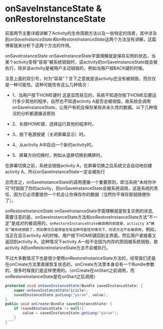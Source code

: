 # onSaveInstanceState & onRestoreInstanceState

前面两节主要详细讲解了Activity的生命周期方法以及一些特定的场景，其中涉及到*onSaveInstanceState和onRestoreInstanceState*这两个方法没有讲解，这篇博客就来分析下这两个方法的作用。

onSaveInstanceState
onSaveInstanceState字面理解就是保存实例的状态，当某个activity变得“容易”被系统销毁时，该activity的onSaveInstanceState就会被执行，除非该activity是被用户主动销毁的，例如当用户按BACK键的时候。

注意上面的双引号，何为“容易”？言下之意就是该activity还没有被销毁，而仅仅是一种可能性。这种可能性有这么几种情况：

* 1、当用户按下HOME键时
这是显而易见的，系统不知道你按下HOME后要运行多少其他的程序，自然也不知道activity A是否会被销毁，故系统会调用onSaveInstanceState，让用户有机会保存某些非永久性的数据。以下几种情况的分析都遵循该原则


* 2、长按HOME键，选择运行其他的程序时。


* 3、按下电源按键（关闭屏幕显示）时。


* 4、从activity A中启动一个新的activity时。


* 5、屏幕方向切换时，例如从竖屏切换到横屏时。


在屏幕切换之前，系统会销毁activity A，在屏幕切换之后系统又会自动地创建activity A，所以onSaveInstanceState一定会被执行

总而言之，onSaveInstanceState的调用遵循一个重要原则，即当系统“未经你许可”时销毁了你的activity，则onSaveInstanceState会被系统调用，这是系统的责任，因为它必须要提供一个机会让你保存你的数据（当然你不保存那就随便你了）。

onRestoreInstanceState
onSaveInstanceState字面理解就是恢复实例的状态, 需要注意的是，onSaveInstanceState方法和onRestoreInstanceState方法“不一定”是成对的被调用的，`onRestoreInstanceState被调用的前提是，activity A“确实”被系统销毁了，而如果仅仅是停留在有这种可能性的情况下，则该方法不会被调用`，例如，当正在显示activity A的时候，用户按下HOME键回到主界面，然后用户紧接着又返回到activity A，这种情况下activity A一般不会因为内存的原因被系统销毁，故activity A的onRestoreInstanceState方法不会被执行。

不过大多数情况下也是很少使用onRestoreInstanceState方法的，经常我们还是在onCreate方法里直接恢复状态的，onCreate方法里本身会有一个Bundle参数的，很多时候我们是这样使用的。（onCreate在onStart之前调用，而onRestoreInstanceState是在onStart之后调用）

```java
protected void onSaveInstanceState(Bundle savedInstanceState) {
    super.onSaveInstanceState(icicle);
    savedInstanceState.putLong("param", value);
}
public void onCreate(Bundle savedInstanceState) {
    if (savedInstanceState != null){
        value = savedInstanceState.getLong("param");
    }
}```

